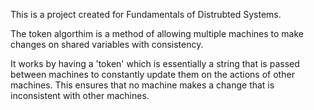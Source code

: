 This is a project created for Fundamentals of Distrubted Systems.

The token algorthim is a method of allowing multiple machines to make changes on shared variables with consistency.

It works by having a 'token' which is essentially a string that is passed between machines to constantly update them
on the actions of other machines. This ensures that no machine makes a change that is inconsistent with other machines.
